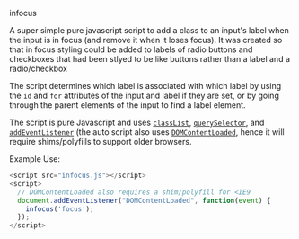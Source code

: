 infocus

A super simple pure javascript script to add a class to an input's label when
the input is in focus (and remove it when it loses focus). It was created so
that in focus styling could be added to labels of radio buttons and checkboxes
that had been stlyed to be like buttons rather than a label and a
radio/checkbox


The script determines which label is associated with which label by using the
`id` and `for` attributes of the input and label if they are set, or by going
through the parent elements of the input to find a label element.

The script is pure Javascript and uses
[`classList`](http://caniuse.com/#feat=classlist),
[`querySelector`](http://caniuse.com/#feat=queryselector), and
[`addEventListener`](http://caniuse.com/#feat=addeventlistener)
(the auto script also uses
[`DOMContentLoaded`](http://caniuse.com/#feat=domcontentloaded),
hence it will require shims/polyfills to support older browsers.

Example Use:

```javascript
<script src="infocus.js"></script>
<script>
  // DOMContentLoaded also requires a shim/polyfill for <IE9
  document.addEventListener("DOMContentLoaded", function(event) { 
    infocus('focus');
  });
</script>
```
